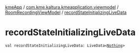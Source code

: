 [kmeApp](../../index.md) / [com.kme.kaltura.kmeapplication.viewmodel](../index.md) / [RoomRecordingViewModel](index.md) / [recordStateInitializingLiveData](./record-state-initializing-live-data.md)

# recordStateInitializingLiveData

`val recordStateInitializingLiveData: LiveData<`[`Nothing`](https://kotlinlang.org/api/latest/jvm/stdlib/kotlin/-nothing/index.html)`>`
